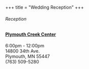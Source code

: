 +++
title = "Wedding Reception"
+++

<h6>Reception</h6>
<h4><a href="http://plymouthmn.gov/index.aspx?page=116" target="_blank">Plymouth Creek Center</a></h4>

6:00pm - 12:00pm  
14800 34th Ave.  
Plymouth, MN 55447  
(763) 509-5280

